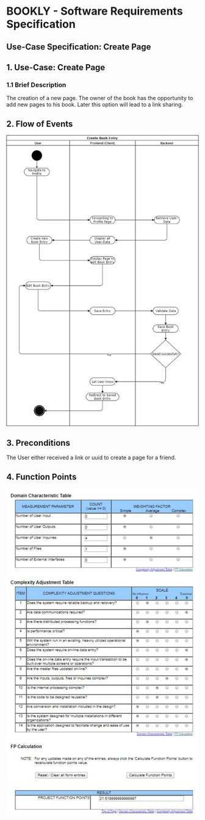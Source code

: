 # BOOKLY - Software Requirements Specification
## Use-Case Specification: Create Page

## 1. Use-Case: Create Page

### 1.1 Brief Description

The creation of a new page. The owner of the book has the opportunity to add new pages to his
book. Later this option will lead to a link sharing.

## 2. Flow of Events

![Create Book Entry](Create_Book_Entry.png "Create Book Entry")


## 3. Preconditions

The User either received a link or uuid to create a page for a friend.

## 4. Function Points

![Create Page FPs](UC4_Create_Page.JPG "Create Page FPs")
